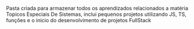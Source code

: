 Pasta criada para armazenar todos os aprendizados relacionados a matéria Topicos Especiais De Sistemas, inclui pequenos projetos utilizando JS, TS, funções e o inicio do desenvolvimento de projetos FullStack
